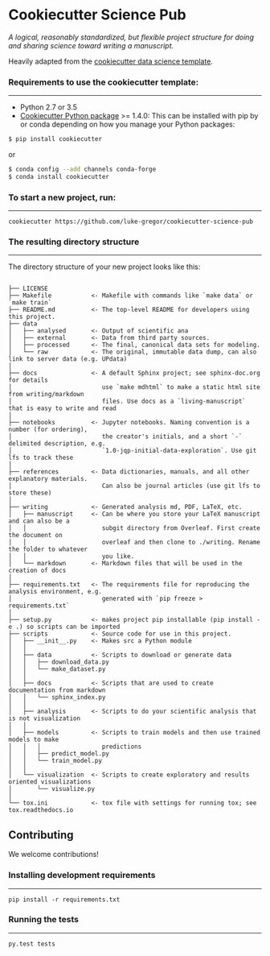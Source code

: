 # Cookiecutter Science Pub

_A logical, reasonably standardized, but flexible project structure for doing and sharing science toward writing a manuscript._


Heavily adapted from the [cookiecutter data science template](). 


### Requirements to use the cookiecutter template:
-----------
 - Python 2.7 or 3.5
 - [Cookiecutter Python package](http://cookiecutter.readthedocs.org/en/latest/installation.html) >= 1.4.0: This can be installed with pip by or conda depending on how you manage your Python packages:

``` bash
$ pip install cookiecutter
```

or

``` bash
$ conda config --add channels conda-forge
$ conda install cookiecutter
```


### To start a new project, run:
------------

    cookiecutter https://github.com/luke-gregor/cookiecutter-science-pub


### The resulting directory structure
------------

The directory structure of your new project looks like this: 

```

├── LICENSE
├── Makefile           <- Makefile with commands like `make data` or `make train`
├── README.md          <- The top-level README for developers using this project.
├── data
│   ├── analysed       <- Output of scientific ana
│   ├── external       <- Data from third party sources.
│   ├── processed      <- The final, canonical data sets for modeling.
│   └── raw            <- The original, immutable data dump, can also link to server data (e.g. UPdata)
│
├── docs               <- A default Sphinx project; see sphinx-doc.org for details
│                         use `make mdhtml` to make a static html site from writing/markdown
│                         files. Use docs as a `living-manuscript` that is easy to write and read 
│
├── notebooks          <- Jupyter notebooks. Naming convention is a number (for ordering),
│                         the creator's initials, and a short `-` delimited description, e.g.
│                         `1.0-jqp-initial-data-exploration`. Use git lfs to track these
│
├── references         <- Data dictionaries, manuals, and all other explanatory materials.
│                         Can also be journal articles (use git lfs to store these)
│
├── writing            <- Generated analysis md, PDF, LaTeX, etc.
│   ├── manuscript     <- Can be where you store your LaTeX manuscript and can also be a 
│   │                     subgit directory from Overleaf. First create the document on 
│   │                     overleaf and then clone to ./writing. Rename the folder to whatever 
│   │                     you like. 
│   └── markdown       <- Markdown files that will be used in the creation of docs
│
├── requirements.txt   <- The requirements file for reproducing the analysis environment, e.g.
│                         generated with `pip freeze > requirements.txt`
│
├── setup.py           <- makes project pip installable (pip install -e .) so scripts can be imported
├── scripts            <- Source code for use in this project.
│   ├── __init__.py    <- Makes src a Python module
│   │
│   ├── data           <- Scripts to download or generate data
│   │   ├── download_data.py
│   │   └── make_dataset.py
│   │
│   ├── docs           <- Scripts that are used to create documentation from markdown
│   │   └── sphinx_index.py
│   │
│   ├── analysis       <- Scripts to do your scientific analysis that is not visualization
│   │
│   ├── models         <- Scripts to train models and then use trained models to make
│   │   │                 predictions
│   │   ├── predict_model.py
│   │   └── train_model.py
│   │
│   └── visualization  <- Scripts to create exploratory and results oriented visualizations
│       └── visualize.py
│
└── tox.ini            <- tox file with settings for running tox; see tox.readthedocs.io

```

## Contributing

We welcome contributions!

### Installing development requirements
------------

    pip install -r requirements.txt

### Running the tests
------------

    py.test tests
